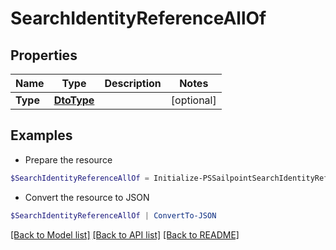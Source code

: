 # SearchIdentityReferenceAllOf
## Properties

Name | Type | Description | Notes
------------ | ------------- | ------------- | -------------
**Type** | [**DtoType**](DtoType.md) |  | [optional] 

## Examples

- Prepare the resource
```powershell
$SearchIdentityReferenceAllOf = Initialize-PSSailpointSearchIdentityReferenceAllOf  -Type null
```

- Convert the resource to JSON
```powershell
$SearchIdentityReferenceAllOf | ConvertTo-JSON
```

[[Back to Model list]](../README.md#documentation-for-models) [[Back to API list]](../README.md#documentation-for-api-endpoints) [[Back to README]](../README.md)

